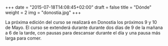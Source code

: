 +++
date = "2015-07-18T14:08:45+02:00"
draft = false
title = "Dónde"
weight = 2
img = "donostia.jpg"
+++

La próxima edición del curso se realizará en Donostia los próximos 9 y 10 de Mayo. El curso se extenderá durante durante dos dias de 9 de la mañana a 6 de la tarde, con pausas para descansar durante el día y una pausa más larga para comer.